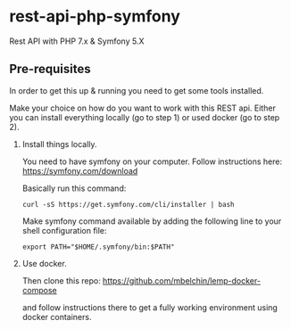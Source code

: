 # rest-api-php-symfony

Rest API with PHP 7.x &amp; Symfony 5.X


## Pre-requisites

In order to get this up & running you need to get some tools installed.

Make your choice on how do you want to work with this REST api. Either you can install everything locally (go to step 1) or used docker (go to step 2).


1. Install things locally.

    You need to have symfony on your computer. Follow instructions here: https://symfony.com/download

    Basically run this command:

    `curl -sS https://get.symfony.com/cli/installer | bash`

    Make symfony command available by adding the following line to your shell configuration file:

    `export PATH="$HOME/.symfony/bin:$PATH"`

2. Use docker.

    Then clone this repo: https://github.com/mbelchin/lemp-docker-compose

    and follow instructions there to get a fully working environment using docker containers.